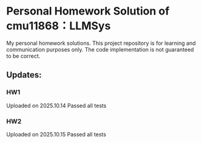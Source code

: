 # Personal Homework Solution of cmu11868：LLMSys
My personal homework solutions.
This project repository is for learning and communication purposes only.
The code implementation is not guaranteed to be correct.
## Updates:
### HW1 
Uploaded on 2025.10.14
Passed all tests
### HW2
Uploaded on 2025.10.15
Passed all tests

